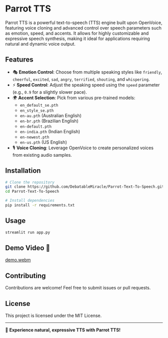 # Parrot TTS

Parrot TTS is a powerful text-to-speech (TTS) engine built upon OpenVoice, featuring voice cloning and advanced control over speech parameters such as emotion, speed, and accents. It allows for highly customizable and expressive speech synthesis, making it ideal for applications requiring natural and dynamic voice output.

## Features
- 🎭 **Emotion Control**: Choose from multiple speaking styles like `friendly`, `cheerful`, `excited`, `sad`, `angry`, `terrified`, `shouting`, and `whispering`.
- ⚡ **Speed Control**: Adjust the speaking speed using the `speed` parameter (e.g., `0.9` for a slightly slower pace).
- 🌍 **Accent Selection**: Pick from various pre-trained models:
  - `en_default_se.pth`
  - `en_style_se.pth`
  - `en-au.pth` (Australian English)
  - `en-br.pth` (Brazilian English)
  - `en-default.pth`
  - `en-india.pth` (Indian English)
  - `en-newest.pth`
  - `en-us.pth` (US English)
- 🎙 **Voice Cloning**: Leverage OpenVoice to create personalized voices from existing audio samples.

## Installation
```bash
# Clone the repository
git clone https://github.com/DebatableMiracle/Parrot-Text-To-Speech.git
cd Parrot-Text-To-Speech

# Install dependencies
pip install -r requirements.txt
```

## Usage
```bash
streamlit run app.py
```

## Demo Video 🎥
[demo.webm](https://github.com/user-attachments/assets/b46ac6ab-518f-4efd-a30e-b2ea281464e8)

## Contributing
Contributions are welcome! Feel free to submit issues or pull requests.

## License
This project is licensed under the MIT License.

---
🚀 **Experience natural, expressive TTS with Parrot TTS!**

